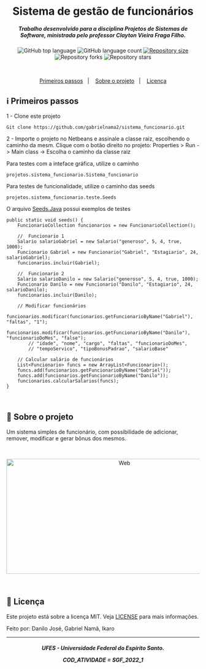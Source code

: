 <h1 align="center">
    Sistema de gestão de funcionários
</h1>

<h5 align="center">
Trabalho desenvolvido para a disciplina Projetos de Sistemas de Software, ministrada pelo professor Clayton Vieira Fraga Filho.
</h5>

<p align="center">
  <img alt="GitHub top language" src="https://img.shields.io/github/languages/top/gabrielnama2/sistema_funcionario">

  <img alt="GitHub language count" src="https://img.shields.io/github/languages/count/gabrielnama2/sistema_funcionario">
  
  <a href="https://img.shields.io/github/repo-size/gabrielnama2/sistema_funcionario/commits/master">
    <img alt="Repository size" src="https://img.shields.io/github/repo-size/gabrielnama2/sistema_funcionario">
  </a>
  
  <img alt="Repository forks" src="https://img.shields.io/github/forks/gabrielnama2/sistema_funcionario">
  
  <img alt="Repository stars" src="https://img.shields.io/github/stars/gabrielnama2/sistema_funcionario">
</p>

</br>

<p align="center" direction="row">
  <a href="#information_source-primeiros-passos">Primeiros passos</a>&nbsp;&nbsp;&nbsp;|&nbsp;&nbsp;&nbsp;
  <a href="#rocket-sobre-o-projeto">Sobre o projeto</a>&nbsp;&nbsp;&nbsp;|&nbsp;&nbsp;&nbsp;
  <a href="#memo-licença">Licença</a>
</p>

## :information_source: Primeiros passos

1 - Clone este projeto

```
Git clone https://github.com/gabrielnama2/sistema_funcionario.git
```

2 - Importe o projeto no Netbeans e assinale a classe raiz, escolhendo o caminho da mesm. Clique com o botão direito no projeto: Properties > Run -> Main class -> Escolha o caminho da classe raiz

Para testes com a inteface gráfica, utilize o caminho

```
projetos.sistema_funcionario.Sistema_funcionario
```

Para testes de funcionalidade, utilize o caminho das seeds

```
projetos.sistema_funcionario.teste.Seeds
```

O arquivo [Seeds.Java](https://github.com/gabrielnama2/sistema_funcionario/blob/danilo/src/main/java/projetos/sistema_funcionario/test/Seeds.java) possui exemplos de testes

```
public static void seeds() {
    FuncionarioCollection funcionarios = new FuncionarioCollection();

    //  Funcionario 1
    Salario salarioGabriel = new Salario("generoso", 5, 4, true, 1000);
    Funcionario Gabriel = new Funcionario("Gabriel", "Estagiario", 24, salarioGabriel);
    funcionarios.incluir(Gabriel);

    //  Funcionario 2
    Salario salarioDanilo = new Salario("generoso", 5, 4, true, 1000);
    Funcionario Danilo = new Funcionario("Danilo", "Estagiario", 24, salarioDanilo);
    funcionarios.incluir(Danilo);

    // Modificar funcionários
    funcionarios.modificar(funcionarios.getFuncionarioByName("Gabriel"), "faltas", "1");
    funcionarios.modificar(funcionarios.getFuncionarioByName("Danilo"), "funcionarioDoMes", "false");
        // "idade", "nome", "cargo", "faltas", "funcionarioDoMes",
        // "tempoServico", "tipoBonusPadrao", "salarioBase"

    // Calcular salário de funcionários
    List<Funcionario> funcs = new ArrayList<Funcionario>();
    funcs.add(funcionarios.getFuncionarioByName("Gabriel"));
    funcs.add(funcionarios.getFuncionarioByName("Danilo"));
    funcionarios.calcularSalarios(funcs);
}
```

</br>

## :rocket: Sobre o projeto

Um sistema simples de funcionário, com possibilidade de adicionar, remover, modificar e gerar bônus dos mesmos.

</br>

<p align="center">
  <img alt="Web" width="600" height="300" src="https://github.com/gabrielnama2/sistema_funcionario/blob/danilo/GIFs/novoFuncionario.gif">
</p>

</br>

## :memo: Licença

Este projeto está sobre a licença MIT. Veja [LICENSE](https://github.com/gabrielnama2/sistema_funcionario/blob/main/LICENSE) para mais informações.

Feito por: Danilo José, Gabriel Namã, Ikaro

---

<h5 align="center">
UFES - Universidade Federal do Espírito Santo. 
    
COD_ATIVIDADE = SGF_2022_1
</h5>
